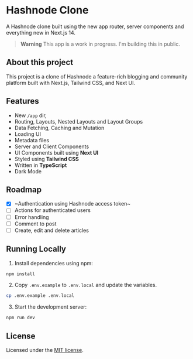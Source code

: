 # Hashnode Clone

A Hashnode clone built using the new app router, server components and everything new in Next.js 14.

> **Warning**
> This app is a work in progress. I'm building this in public.

## About this project

This project is a clone of Hashnode a feature-rich blogging and community platform built with Next.js, Tailwind CSS, and Next UI.

## Features

- New `/app` dir,
- Routing, Layouts, Nested Layouts and Layout Groups
- Data Fetching, Caching and Mutation
- Loading UI
- Metadata files
- Server and Client Components
- UI Components built using **Next UI**
- Styled using **Tailwind CSS**
- Written in **TypeScript**
- Dark Mode

## Roadmap

- [x] ~Authentication using Hashnode access token~
- [ ] Actions for authenticated users
- [ ] Error handling
- [ ] Comment to post
- [ ] Create, edit and delete articles

## Running Locally

1. Install dependencies using npm:

```sh
npm install
```

2. Copy `.env.example` to `.env.local` and update the variables.

```sh
cp .env.example .env.local
```

3. Start the development server:

```sh
npm run dev
```

## License

Licensed under the [MIT license](https://github.com/akash3444/hashnode-clone/blob/main/LICENSE.md).
